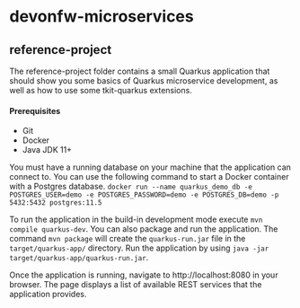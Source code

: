 # devonfw-microservices

## reference-project
The reference-project folder contains a small Quarkus application that should show you some basics of Quarkus microservice development, as well as how to use some tkit-quarkus extensions.

#### Prerequisites
* Git
* Docker
* Java JDK 11+

You must have a running database on your machine that the application can connect to. You can use the following command to start a Docker container with a Postgres database.
`docker run --name quarkus_demo_db -e POSTGRES_USER=demo -e POSTGRES_PASSWORD=demo -e POSTGRES_DB=demo -p 5432:5432 postgres:11.5`

To run the application in the build-in development mode execute `mvn compile quarkus-dev`.
You can also package and run the application. The command `mvn package` will create the `quarkus-run.jar` file in the `target/quarkus-app/` directory. Run the application by using `java -jar target/quarkus-app/quarkus-run.jar`.

Once the application is running, navigate to http://localhost:8080 in your browser. The page displays a list of available REST services that the application provides.